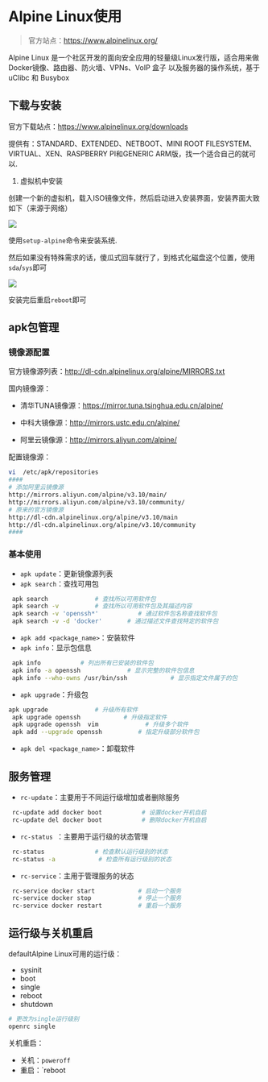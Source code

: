 # Alpine Linux使用

>官方站点：https://www.alpinelinux.org/

Alpine Linux 是一个社区开发的面向安全应用的轻量级Linux发行版，适合用来做Docker镜像、路由器、防火墙、VPNs、VoIP 盒子 以及服务器的操作系统，基于 uClibc 和 Busybox

## 下载与安装

官方下载站点：https://www.alpinelinux.org/downloads

提供有：STANDARD、EXTENDED、NETBOOT、MINI ROOT FILESYSTEM、VIRTUAL、XEN、RASPBERRY PI和GENERIC ARM版，找一个适合自己的就可以.

1. 虚拟机中安装

创建一个新的虚拟机，载入ISO镜像文件，然后启动进入安装界面，安装界面大致如下（来源于网络）

![](https://upload-images.jianshu.io/upload_images/3275724-9863177794cbaa4c?imageMogr2/auto-orient/strip|imageView2/2/w/736/format/webp)

使用`setup-alpine`命令来安装系统.

然后如果没有特殊需求的话，傻瓜式回车就行了，到格式化磁盘这个位置，使用`sda`/`sys`即可

![](https://upload-images.jianshu.io/upload_images/3275724-db3e28d92328566f?imageMogr2/auto-orient/strip|imageView2/2/w/739/format/webp)

安装完后重启`reboot`即可

## apk包管理

### 镜像源配置

官方镜像源列表：http://dl-cdn.alpinelinux.org/alpine/MIRRORS.txt

国内镜像源：

* 清华TUNA镜像源：https://mirror.tuna.tsinghua.edu.cn/alpine/

* 中科大镜像源：http://mirrors.ustc.edu.cn/alpine/

* 阿里云镜像源：http://mirrors.aliyun.com/alpine/

配置镜像源：

```bash
vi  /etc/apk/repositories
####
# 添加阿里云镜像源
http://mirrors.aliyun.com/alpine/v3.10/main/
http://mirrors.aliyun.com/alpine/v3.10/community/
# 原来的官方镜像源
http://dl-cdn.alpinelinux.org/alpine/v3.10/main
http://dl-cdn.alpinelinux.org/alpine/v3.10/community
####
```

### 基本使用

* `apk update`：更新镜像源列表
* `apk search`：查找可用包

```bash
 apk search 			# 查找所以可用软件包
 apk search -v 			# 查找所以可用软件包及其描述内容
 apk search -v 'openssh*' 			# 通过软件包名称查找软件包
 apk search -v -d 'docker'		 # 通过描述文件查找特定的软件包
```

* `apk add <package_name>`：安装软件
* `apk info`：显示包信息

```bash
 apk info 			# 列出所有已安装的软件包
 apk info -a openssh			 # 显示完整的软件包信息
 apk info --who-owns /usr/bin/ssh			 # 显示指定文件属于的包
```

* `apk upgrade`：升级包

```bash
apk upgrade 			# 升级所有软件
 apk upgrade openssh 			# 升级指定软件
 apk upgrade openssh  vim 			  # 升级多个软件
 apk add --upgrade openssh 			# 指定升级部分软件包
```

* `apk del <package_name>`：卸载软件

## 服务管理

* `rc-update`：主要用于不同运行级增加或者删除服务

```bash
 rc-update add docker boot			 # 设置docker开机自启
 rc-update del docker boot			 # 删除docker开机自启
```

* `rc-status `：主要用于运行级的状态管理

```bash
 rc-status 				# 检查默认运行级别的状态
 rc-status -a			 # 检查所有运行级别的状态
```

* `rc-service`：主用于管理服务的状态

```bash
 rc-service docker start 			# 启动一个服务
 rc-service docker stop 			# 停止一个服务
 rc-service docker restart 			# 重启一个服务
```

## 运行级与关机重启

defaultAlpine Linux可用的运行级：

- sysinit
- boot
- single
- reboot
- shutdown

```bash
# 更改为single运行级别
openrc single
```

关机重启：

* 关机：`poweroff`
* 重启：`reboot